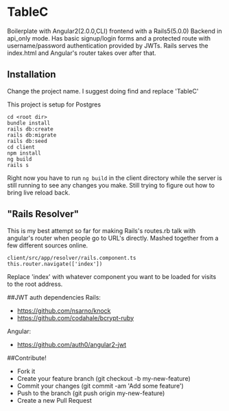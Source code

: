 # TableC

Boilerplate with Angular2(2.0.0,CLI) frontend with a Rails5(5.0.0) Backend in api_only mode.
Has basic signup/login forms and a protected route with username/password authentication provided by JWTs.
Rails serves the index.html and Angular's router takes over after that.

## Installation
Change the project name. I suggest doing find and replace 'TableC'

This project is setup for Postgres

```
cd <root dir>
bundle install
rails db:create
rails db:migrate
rails db:seed
cd client
npm install
ng build
rails s
```

Right now you have to run ```ng build``` in the client directory while
the server is still running to see any changes you make. Still trying
to figure out how to bring live reload back.

## "Rails Resolver"
This is my best attempt so far for making Rails's routes.rb talk with angular's
router when people go to URL's directly. Mashed together from a few different sources online.
```
client/src/app/resolver/rails.component.ts
this.router.navigate(['index'])
```
Replace 'index' with whatever component you want to be loaded
for visits to the root address.

##JWT auth dependencies
Rails:
* https://github.com/nsarno/knock
* https://github.com/codahale/bcrypt-ruby

Angular:
* https://github.com/auth0/angular2-jwt

##Contribute!
* Fork it
* Create your feature branch (git checkout -b my-new-feature)
* Commit your changes (git commit -am 'Add some feature')
* Push to the branch (git push origin my-new-feature)
* Create a new Pull Request
